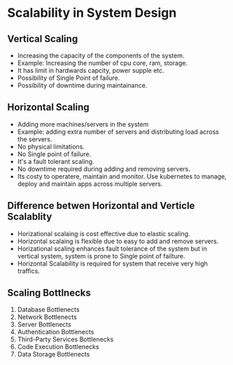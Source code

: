 # Scalability in System Design

## Vertical Scaling

- Increasing the capacity of the components of the system.
- Example: Increasing the number of cpu core, ram, storage.
- It has limit in hardwards capcity, power supple etc.
- Possibility of Single Point of failure.
- Possibility of downtime during maintainance.

## Horizontal Scaling

- Adding more machines/servers in the system
- Example: adding extra number of servers and distributing load across the servers.
- No physical limitations.
- No Single point of failure.
- It's a fault tolerant scaling.
- No downtime required during adding and removing servers.
- Its costy to operatere, maintain and monitor. Use kubernetes to manage, deploy and maintain apps across multiple servers.

## Difference betwen Horizontal and Verticle Scalablity

- Horizational scalaing is cost effective due to elastic scaling.
- Horizontal scalaing is flexible due to easy to add and remove servers.
- Horizational scaling enhances fault tolerance of the system but in vertical system, system is prone to Single point of failture.
- Horizontal Scalability is required for system that receive very high traffics.

## Scaling Bottlnecks

1. Database Bottlenects
2. Network Bottlenects
3. Server Bottlenects
4. Authentication Bottlenects
5. Third-Party Services Bottlenecks
6. Code Execution Bottlenecks
7. Data Storage Bottlenects
